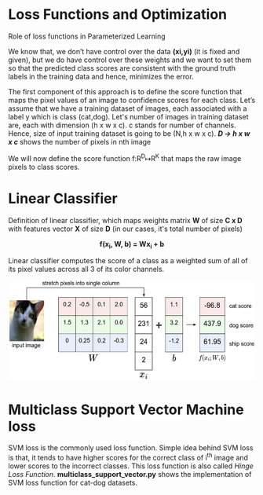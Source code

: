 # Loss Functions and Optimization
Role of loss functions in Parameterized Learning

We know that, we don’t have control over the data **(xi,yi)** (it is fixed and given), but we do have control over these weights and we want to set them so that the predicted class scores are consistent with the ground truth labels in the training data and hence, minimizes the error.

The first component of this approach is to define the score function that maps the pixel values of an image to confidence scores for each class. Let’s assume that we have a training dataset of images, each associated with a label y which is class (cat,dog). 
Let's number of images in training dataset are, each with dimension (h x w x c). c stands for number of channels. Hence, size of input training dataset is going to be (N,h x w x c).  ***_D -> h x w x c_*** shows the number of pixels in nth image

We will now define the score function f:R<sup>D</sup>↦R<sup>K</sup> that maps the raw image pixels to class scores.

# Linear Classifier
Definition of linear classifier, which maps weights matrix **W** of size **C x D** with features vector **X** of size **D** (in our cases, it's total number of pixels)

<p align="center">
  <b>f(x<sub>i</sub>, W, b) = Wx<sub>i</sub> + b</b>
</p>

Linear classifier computes the score of a class as a weighted sum of all of its pixel values across all 3 of its color channels.

<img height = "204" src = "https://github.com/shilparai/understanding_loss_functions/blob/master/linear_classifier.jpg">


# Multiclass Support Vector Machine loss
SVM loss is the commonly used loss function. Simple idea behind SVM loss is that, it tends to have higher scores for the correct class of i<sup>th</sup> image and lower scores to the incorrect classes. This loss function is also called *Hinge Loss Function*. **multiclass_support_vector.py** shows the implementation of SVM loss function for cat-dog datasets.
